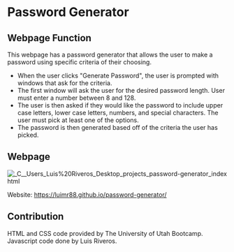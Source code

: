 # Password Generator

## Webpage Function
This webpage has a password generator that allows the user to make a password using
specific criteria of their choosing.
* When the user clicks "Generate Password", the user is prompted with windows that ask for the criteria.
* The first window will ask the user for the desired password length. User must enter a number between 8 and 128.
* The user is then asked if they would like the password to include upper case letters, lower case letters, numbers, and special characters. The user must pick at least one of the options.
* The password is then generated based off of the criteria the user has picked.

## Webpage
![_C__Users_Luis%20Riveros_Desktop_projects_password-generator_index html](https://user-images.githubusercontent.com/78315917/161438260-5f4902fb-2fe8-491e-aa84-efd9dc1c0541.png)

Website: https://luimr88.github.io/password-generator/

## Contribution
HTML and CSS code provided by The University of Utah Bootcamp. Javascript code done by Luis Riveros.

